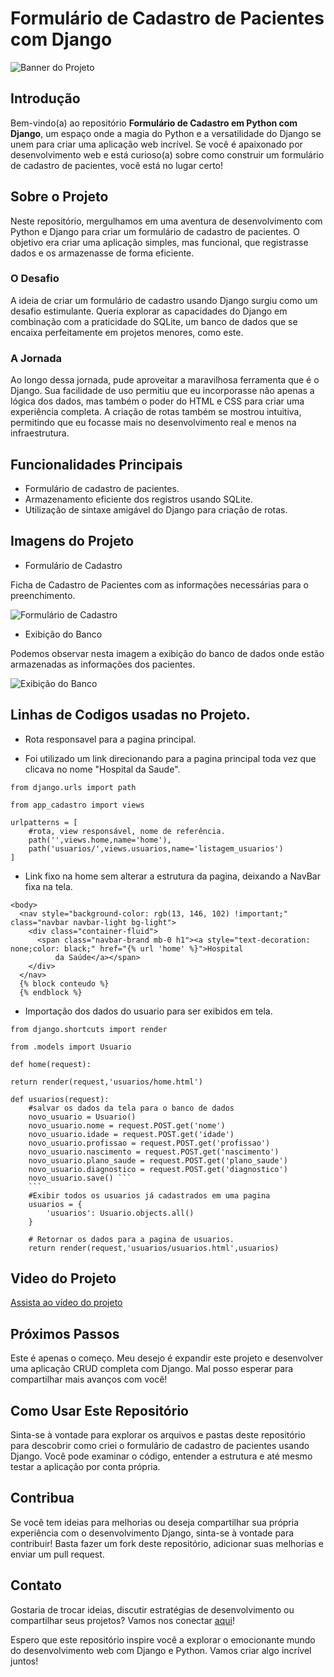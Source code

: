 # Formulário de Cadastro de Pacientes com Django

![Banner do Projeto](https://live.staticflickr.com/65535/53143951355_a89a8b6f00_b.jpg)

## Introdução

Bem-vindo(a) ao repositório **Formulário de Cadastro em Python com Django**, um espaço onde a magia do Python e a versatilidade do Django se unem para criar uma aplicação web incrível. Se você é apaixonado por desenvolvimento web e está curioso(a) sobre como construir um formulário de cadastro de pacientes, você está no lugar certo!

## Sobre o Projeto

Neste repositório, mergulhamos em uma aventura de desenvolvimento com Python e Django para criar um formulário de cadastro de pacientes. O objetivo era criar uma aplicação simples, mas funcional, que registrasse dados e os armazenasse de forma eficiente.

### O Desafio

A ideia de criar um formulário de cadastro usando Django surgiu como um desafio estimulante. Queria explorar as capacidades do Django em combinação com a praticidade do SQLite, um banco de dados que se encaixa perfeitamente em projetos menores, como este.

### A Jornada

Ao longo dessa jornada, pude aproveitar a maravilhosa ferramenta que é o Django. Sua facilidade de uso permitiu que eu incorporasse não apenas a lógica dos dados, mas também o poder do HTML e CSS para criar uma experiência completa. A criação de rotas também se mostrou intuitiva, permitindo que eu focasse mais no desenvolvimento real e menos na infraestrutura.

## Funcionalidades Principais

- Formulário de cadastro de pacientes.
- Armazenamento eficiente dos registros usando SQLite.
- Utilização de sintaxe amigável do Django para criação de rotas.

## Imagens do Projeto

- Formulário de Cadastro

Ficha de Cadastro de Pacientes com as informações necessárias para o preenchimento.

![Formulário de Cadastro](https://live.staticflickr.com/65535/53144029238_e518b1f028_b.jpg)

- Exibição do Banco
  
Podemos observar nesta imagem a exibição do banco de dados onde estão armazenadas as informações dos pacientes.

![Exibição do Banco](https://live.staticflickr.com/65535/53144029278_c52cfaceef_b.jpg)

## Linhas de Codigos usadas no Projeto. 

- Rota responsavel para a pagina principal. 

- Foi utilizado um link direcionando para a pagina principal toda vez que clicava no nome "Hospital da Saude".

``` from django.urls import path  ```
  
```from app_cadastro import views ```

```
urlpatterns = [
    #rota, view responsável, nome de referência. 
    path('',views.home,name='home'),
    path('usuarios/',views.usuarios,name='listagem_usuarios')
]

```

- Link fixo na home sem alterar a estrutura da pagina, deixando a NavBar fixa na tela.
```
<body>
  <nav style="background-color: rgb(13, 146, 102) !important;" class="navbar navbar-light bg-light">
    <div class="container-fluid">
      <span class="navbar-brand mb-0 h1"><a style="text-decoration: none;color: black;" href="{% url 'home' %}">Hospital
          da Saúde</a></span>
    </div>
  </nav>
  {% block conteudo %}
  {% endblock %} 
  ```


- Importação dos dados do usuario para ser exibidos em tela. 

```from django.shortcuts import render```

```from .models import Usuario```

``` def home(request): ```

``` return render(request,'usuarios/home.html') ```

```
def usuarios(request):
    #salvar os dados da tela para o banco de dados
    novo_usuario = Usuario()
    novo_usuario.nome = request.POST.get('nome')
    novo_usuario.idade = request.POST.get('idade')
    novo_usuario.profissao = request.POST.get('profissao')
    novo_usuario.nascimento = request.POST.get('nascimento')
    novo_usuario.plano_saude = request.POST.get('plano_saude')
    novo_usuario.diagnostico = request.POST.get('diagnostico')
    novo_usuario.save() ```
    ```
    #Exibir todos os usuarios já cadastrados em uma pagina
    usuarios = {
        'usuarios': Usuario.objects.all()
    }

    # Retornar os dados para a pagina de usuarios.
    return render(request,'usuarios/usuarios.html',usuarios)
```

## Video do Projeto

[Assista ao vídeo do projeto](https://youtu.be/0b5RaGfEbtI)

## Próximos Passos

Este é apenas o começo. Meu desejo é expandir este projeto e desenvolver uma aplicação CRUD completa com Django. Mal posso esperar para compartilhar mais avanços com você!

## Como Usar Este Repositório

Sinta-se à vontade para explorar os arquivos e pastas deste repositório para descobrir como criei o formulário de cadastro de pacientes usando Django. Você pode examinar o código, entender a estrutura e até mesmo testar a aplicação por conta própria.

## Contribua

Se você tem ideias para melhorias ou deseja compartilhar sua própria experiência com o desenvolvimento Django, sinta-se à vontade para contribuir! Basta fazer um fork deste repositório, adicionar suas melhorias e enviar um pull request.

## Contato

Gostaria de trocar ideias, discutir estratégias de desenvolvimento ou compartilhar seus projetos? Vamos nos conectar [aqui](https://www.linkedin.com/in/robson-ferreira-508247134/)!

Espero que este repositório inspire você a explorar o emocionante mundo do desenvolvimento web com Django e Python. Vamos criar algo incrível juntos!
